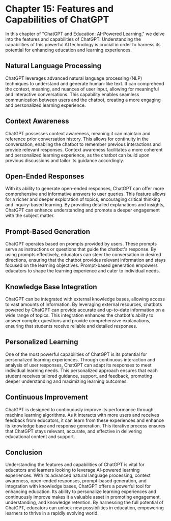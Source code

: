 Chapter 15: Features and Capabilities of ChatGPT
================================================

In this chapter of "ChatGPT and Education: AI-Powered Learning," we delve into the features and capabilities of ChatGPT. Understanding the capabilities of this powerful AI technology is crucial in order to harness its potential for enhancing education and learning experiences.

Natural Language Processing
---------------------------

ChatGPT leverages advanced natural language processing (NLP) techniques to understand and generate human-like text. It can comprehend the context, meaning, and nuances of user input, allowing for meaningful and interactive conversations. This capability enables seamless communication between users and the chatbot, creating a more engaging and personalized learning experience.

Context Awareness
-----------------

ChatGPT possesses context awareness, meaning it can maintain and reference prior conversation history. This allows for continuity in the conversation, enabling the chatbot to remember previous interactions and provide relevant responses. Context awareness facilitates a more coherent and personalized learning experience, as the chatbot can build upon previous discussions and tailor its guidance accordingly.

Open-Ended Responses
--------------------

With its ability to generate open-ended responses, ChatGPT can offer more comprehensive and informative answers to user queries. This feature allows for a richer and deeper exploration of topics, encouraging critical thinking and inquiry-based learning. By providing detailed explanations and insights, ChatGPT can enhance understanding and promote a deeper engagement with the subject matter.

Prompt-Based Generation
-----------------------

ChatGPT operates based on prompts provided by users. These prompts serve as instructions or questions that guide the chatbot's response. By using prompts effectively, educators can steer the conversation in desired directions, ensuring that the chatbot provides relevant information and stays focused on the learning objectives. Prompt-based generation empowers educators to shape the learning experience and cater to individual needs.

Knowledge Base Integration
--------------------------

ChatGPT can be integrated with external knowledge bases, allowing access to vast amounts of information. By leveraging external resources, chatbots powered by ChatGPT can provide accurate and up-to-date information on a wide range of topics. This integration enhances the chatbot's ability to answer complex questions and provide comprehensive explanations, ensuring that students receive reliable and detailed responses.

Personalized Learning
---------------------

One of the most powerful capabilities of ChatGPT is its potential for personalized learning experiences. Through continuous interaction and analysis of user responses, ChatGPT can adapt its responses to meet individual learning needs. This personalized approach ensures that each student receives tailored guidance, support, and feedback, promoting deeper understanding and maximizing learning outcomes.

Continuous Improvement
----------------------

ChatGPT is designed to continuously improve its performance through machine learning algorithms. As it interacts with more users and receives feedback from educators, it can learn from these experiences and enhance its knowledge base and response generation. This iterative process ensures that ChatGPT stays relevant, accurate, and effective in delivering educational content and support.

Conclusion
----------

Understanding the features and capabilities of ChatGPT is vital for educators and learners looking to leverage AI-powered learning experiences. With its advanced natural language processing, context awareness, open-ended responses, prompt-based generation, and integration with knowledge bases, ChatGPT offers a powerful tool for enhancing education. Its ability to personalize learning experiences and continuously improve makes it a valuable asset in promoting engagement, understanding, and knowledge retention. By harnessing the full potential of ChatGPT, educators can unlock new possibilities in education, empowering learners to thrive in a rapidly evolving world.
